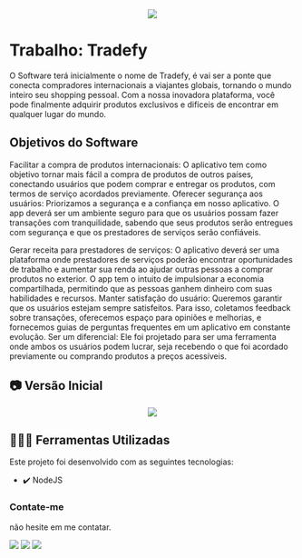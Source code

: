 <div align="center">
<img src="http://img.shields.io/static/v1?label=STATUS&message=ANDAMENTO&color=GREEN&style=for-the-badge"/>
</div>

# Trabalho: Tradefy

O Software terá inicialmente o nome de Tradefy, é vai ser a ponte que conecta compradores internacionais a viajantes globais, tornando o mundo inteiro seu shopping pessoal. Com a nossa inovadora plataforma, você pode finalmente adquirir produtos exclusivos e difíceis de encontrar em qualquer lugar do mundo.

## Objetivos do Software

Facilitar a compra de produtos internacionais: O aplicativo tem como objetivo tornar mais fácil a compra de produtos de outros países, conectando usuários que podem comprar e entregar os produtos, com termos de serviço acordados previamente.
Oferecer segurança aos usuários: Priorizamos a segurança e a confiança em nosso aplicativo. O app deverá ser um ambiente seguro para que os usuários possam fazer transações com tranquilidade, sabendo que seus produtos serão entregues com segurança e que os prestadores de serviços serão confiáveis.

Gerar receita para prestadores de serviços: O aplicativo deverá ser uma plataforma onde prestadores de serviços poderão encontrar oportunidades de trabalho e aumentar sua renda ao ajudar outras pessoas a comprar produtos no exterior. O app tem o intuito de impulsionar a economia compartilhada, permitindo que as pessoas ganhem dinheiro com suas habilidades e recursos.
Manter satisfação do usuário: Queremos garantir que os usuários estejam sempre satisfeitos. Para isso, coletamos feedback sobre transações, oferecemos espaço para opiniões e melhorias, e fornecemos guias de perguntas frequentes em um aplicativo em constante evolução.
Ser um diferencial: Ele foi projetado para ser uma ferramenta onde ambos os usuários podem lucrar, seja recebendo o que foi acordado previamente ou comprando produtos a preços acessíveis.

## 📷 Versão Inicial

<div align="center" >
 <img src="https://github.com/EoLima/Projeto_EngenhariaDeSofware/assets/123023440/2f788235-effb-4a74-bb36-20905a03d2a3">
</div>

## 🧑🏾‍💻 Ferramentas Utilizadas


Este projeto foi desenvolvido com as seguintes tecnologias:

- ✔️ NodeJS

### Contate-me

não hesite em me contatar.

<div>
  <a href="https://instagram.com/lucasl.ima" target="_blank"><img src="https://img.shields.io/badge/-Instagram-%23E4405F?style=for-the-badge&logo=instagram&logoColor=white" target="_blank"></a>
  <a href = "mailto:lucasanjosdiscente@gmail.com"><img src="https://img.shields.io/badge/Gmail-D14836?style=for-the-badge&logo=gmail&logoColor=white" target="_blank"></a>
  <a href="https://linkedin.com/in/lucasl1ima" target="_blank"><img src="https://img.shields.io/badge/-LinkedIn-%230077B5?style=for-the-badge&logo=linkedin&logoColor=white" target="_blank"></a>
</div>
